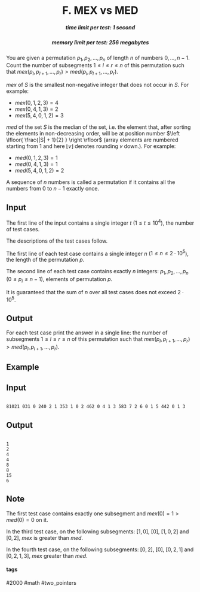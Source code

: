 <h1 style='text-align: center;'> F. MEX vs MED</h1>

<h5 style='text-align: center;'>time limit per test: 1 second</h5>
<h5 style='text-align: center;'>memory limit per test: 256 megabytes</h5>

You are given a permutation $p_1, p_2, \ldots, p_n$ of length $n$ of numbers $0, \ldots, n - 1$. Count the number of subsegments $1 \leq l \leq r \leq n$ of this permutation such that $mex(p_l, p_{l+1}, \ldots, p_r) > med(p_l, p_{l+1}, \ldots, p_r)$.

$mex$ of $S$ is the smallest non-negative integer that does not occur in $S$. For example:

* $mex({0, 1, 2, 3}) = 4$
* $mex({0, 4, 1, 3}) = 2$
* $mex({5, 4, 0, 1, 2}) = 3$

$med$ of the set $S$ is the median of the set, i.e. the element that, after sorting the elements in non-decreasing order, will be at position number $\left \lfloor{ \frac{|S| + 1}{2} } \right \rfloor$ (array elements are numbered starting from $1$ and here $\left \lfloor{v} \right \rfloor$ denotes rounding $v$ down.). For example:

* $med({0, 1, 2, 3}) = 1$
* $med({0, 4, 1, 3}) = 1$
* $med({5, 4, 0, 1, 2}) = 2$

A sequence of $n$ numbers is called a permutation if it contains all the numbers from $0$ to $n - 1$ exactly once.

## Input

The first line of the input contains a single integer $t$ $(1 \leq t \leq 10^4$), the number of test cases.

The descriptions of the test cases follow.

The first line of each test case contains a single integer $n$ ($1 \leq n \leq 2 \cdot 10^5$), the length of the permutation $p$.

The second line of each test case contains exactly $n$ integers: $p_1, p_2, \ldots, p_n$ ($0 \leq p_i \leq n - 1$), elements of permutation $p$.

It is guaranteed that the sum of $n$ over all test cases does not exceed $2 \cdot 10^5$.

## Output

For each test case print the answer in a single line: the number of subsegments $1 \leq l \leq r \leq n$ of this permutation such that $mex(p_l, p_{l+1}, \ldots, p_r) > med(p_l, p_{l+1}, \ldots, p_r)$.

## Example

## Input


```

81021 031 0 240 2 1 353 1 0 2 462 0 4 1 3 583 7 2 6 0 1 5 442 0 1 3
```
## Output


```

1
2
4
4
8
8
15
6

```
## Note

The first test case contains exactly one subsegment and $mex({0}) = 1 > med({0}) = 0$ on it.

In the third test case, on the following subsegments: $[1, 0]$, $[0]$, $[1, 0, 2]$ and $[0, 2]$, $mex$ is greater than $med$.

In the fourth test case, on the following subsegments: $[0, 2]$, $[0]$, $[0, 2, 1]$ and $[0, 2, 1, 3]$, $mex$ greater than $med$.



#### tags 

#2000 #math #two_pointers 